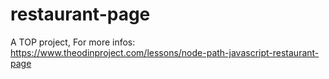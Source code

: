# restaurant-page
A TOP project,
For more infos: https://www.theodinproject.com/lessons/node-path-javascript-restaurant-page
